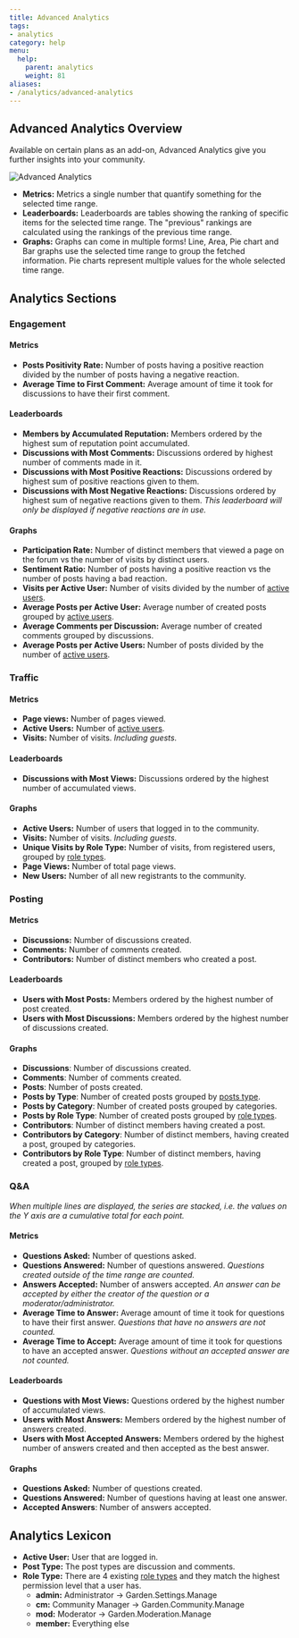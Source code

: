 ```yaml
---
title: Advanced Analytics
tags: 
- analytics
category: help
menu:
  help:
    parent: analytics
    weight: 81
aliases:
- /analytics/advanced-analytics
---
```


## Advanced Analytics Overview

Available on certain plans as an add-on, Advanced Analytics give you further insights into your community. 

![Advanced Analytics](/img/help/analytics/analytics-advanced.png)

* __Metrics:__
    Metrics a single number that quantify something for the selected time range.
* __Leaderboards:__
    Leaderboards are tables showing the ranking of specific items for the selected time range.
    The "previous" rankings are calculated using the rankings of the previous time range.
* __Graphs:__
    Graphs can come in multiple forms!
    Line, Area, Pie chart and Bar graphs use the selected time range to group the fetched information.
    Pie charts represent multiple values for the whole selected time range.

## Analytics Sections

### Engagement

#### Metrics
  * __Posts Positivity Rate:__ Number of posts having a positive reaction divided by the number of posts having a negative reaction.
  * __Average Time to First Comment:__ Average amount of time it took for discussions to have their first comment.

#### Leaderboards
  * __Members by Accumulated Reputation:__ Members ordered by the highest sum of reputation point accumulated.
  * __Discussions with Most Comments:__  Discussions ordered by highest number of comments made in it.
  * __Discussions with Most Positive Reactions:__  Discussions ordered by highest sum of positive reactions given to them.
  * __Discussions with Most Negative Reactions:__  Discussions ordered by highest sum of negative reactions given to them. 
  *This leaderboard will only be displayed if negative reactions are in use.*
  
#### Graphs
  * __Participation Rate:__ Number of distinct members that viewed a page on the forum vs the number of visits by distinct users.
  * __Sentiment Ratio:__ Number of posts having a positive reaction vs the number of posts having a bad reaction.
  * __Visits per Active User:__ Number of visits divided by the number of [active users](#active-user). 
  * __Average Posts per Active User:__ Average number of created posts grouped by [active users](#active-user).
  * __Average Comments per Discussion:__ Average number of created comments grouped by discussions.
  * __Average Posts per Active Users:__ Number of posts divided by the number of [active users](#active-user). 

### Traffic 

#### Metrics
  * __Page views:__ Number of pages viewed.
  * __Active Users:__ Number of [active users](#active-user). 
  * __Visits:__ Number of visits. *Including guests.*

#### Leaderboards
  * __Discussions with Most Views:__ Discussions ordered by the highest number of accumulated views.

#### Graphs
  * __Active Users:__ Number of users that logged in to the community.
  * __Visits:__ Number of visits. *Including guests.*
  * __Unique Visits by Role Type:__ Number of visits, from registered users, grouped by [role types](#role-type).
  * __Page Views:__ Number of total page views.
  * __New Users:__ Number of all new registrants to the community.

### Posting 

#### Metrics
  * __Discussions:__ Number of discussions created.
  * __Comments:__ Number of comments created.
  * __Contributors:__ Number of distinct members who created a post.

#### Leaderboards
  * __Users with Most Posts:__ Members ordered by the highest number of post created.
  * __Users with Most Discussions:__ Members ordered by the highest number of discussions created.

#### Graphs
  * __Discussions__: Number of discussions created.
  * __Comments__: Number of comments created.
  * __Posts__: Number of posts created.
  * __Posts by Type__: Number of created posts grouped by [posts type](#post-type).
  * __Posts by Category__: Number of created posts grouped by categories.
  * __Posts by Role Type__: Number of created posts grouped by [role types](#role-type).
  * __Contributors__: Number of distinct members having created a post.
  * __Contributors by Category__: Number of distinct members, having created a post, grouped by categories.
  * __Contributors by Role Type__: Number of distinct members, having created a post, grouped by [role types](#role-type). 

### Q&A

*When multiple lines are displayed, the series are stacked, i.e. the values on the Y axis are a cumulative total for each point.*

#### Metrics
  * __Questions Asked:__ Number of questions asked.
  * __Questions Answered:__ Number of questions answered. *Questions created outside of the time range are counted.*
  * __Answers Accepted:__ Number of answers accepted. *An answer can be accepted by either the creator of the question or a moderator/administrator.*
  * __Average Time to Answer:__ Average amount of time it took for questions to have their first answer. *Questions that have no answers are not counted.*
  * __Average Time to Accept:__ Average amount of time it took for questions to have an accepted answer. *Questions without an accepted answer are not counted.*

#### Leaderboards
  * __Questions with Most Views:__ Questions ordered by the highest number of accumulated views.
  * __Users with Most Answers:__ Members ordered by the highest number of answers created.
  * __Users with Most Accepted Answers:__ Members ordered by the highest number of answers created and then accepted as the best answer.

#### Graphs
  * __Questions Asked:__ Number of questions created.
  * __Questions Answered:__ Number of questions having at least one answer.
  * __Accepted Answers__: Number of answers accepted. 

## Analytics Lexicon

* __<a id="active-user">Active User</a>:__ User that are logged in.
* __<a id="post-type">Post Type</a>:__ The post types are discussion and comments.
* __<a id="post-type">Role Type</a>:__ There are 4 existing [role types](#role-type) and they match the highest permission level that a user has.
  * __admin:__ Administrator -> Garden.Settings.Manage
  * __cm:__ Community Manager -> Garden.Community.Manage
  * __mod:__ Moderator -> Garden.Moderation.Manage
  * __member:__ Everything else
